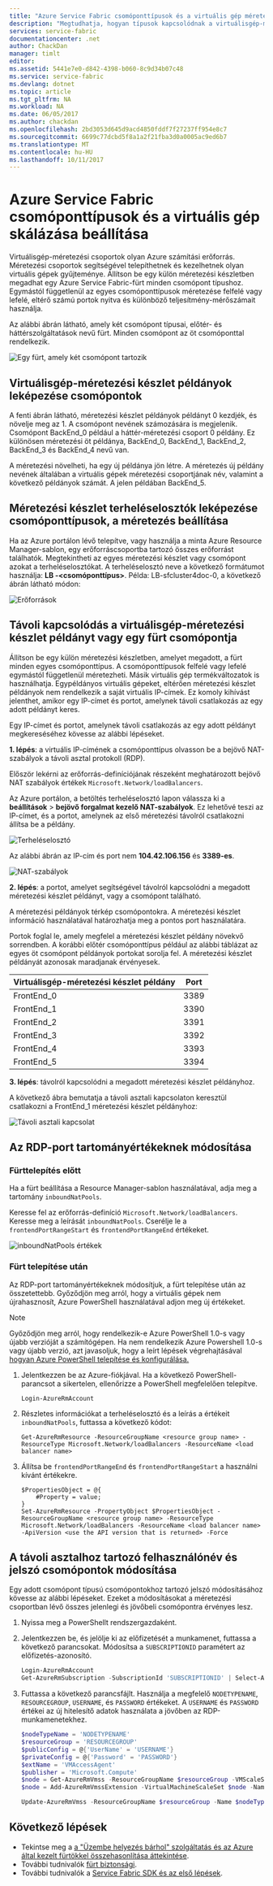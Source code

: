 ```yaml
---
title: "Azure Service Fabric csomóponttípusok és a virtuális gép méretezési készletek |} Microsoft Docs"
description: "Megtudhatja, hogyan típusok kapcsolódnak a virtuálisgép-méretezési Azure Service Fabric-csomópont állítja be, és távolról csatlakoztatása egy méretezési állítsa be a példány vagy fürtcsomóponton."
services: service-fabric
documentationcenter: .net
author: ChackDan
manager: timlt
editor: 
ms.assetid: 5441e7e0-d842-4398-b060-8c9d34b07c48
ms.service: service-fabric
ms.devlang: dotnet
ms.topic: article
ms.tgt_pltfrm: NA
ms.workload: NA
ms.date: 06/05/2017
ms.author: chackdan
ms.openlocfilehash: 2bd3053d645d9acd4850fddf7f27237ff954e8c7
ms.sourcegitcommit: 6699c77dcbd5f8a1a2f21fba3d0a0005ac9ed6b7
ms.translationtype: MT
ms.contentlocale: hu-HU
ms.lasthandoff: 10/11/2017
---
```

# <a name="azure-service-fabric-node-types-and-virtual-machine-scale-sets"></a>Azure Service Fabric csomóponttípusok és a virtuális gép skálázása beállítása
Virtuálisgép-méretezési csoportok olyan Azure számítási erőforrás. Méretezési csoportok segítségével telepíthetnek és kezelhetnek olyan virtuális gépek gyűjteménye. Állítson be egy külön méretezési készletben megadhat egy Azure Service Fabric-fürt minden csomópont típushoz. Egymástól függetlenül az egyes csomóponttípusok méretezése felfelé vagy lefelé, eltérő számú portok nyitva és különböző teljesítmény-mérőszámait használja.

Az alábbi ábrán látható, amely két csomópont típusai, előtér- és háttérszolgáltatások nevű fürt. Minden csomópont az öt csomóponttal rendelkezik.

![Egy fürt, amely két csomópont tartozik][NodeTypes]

## <a name="map-virtual-machine-scale-set-instances-to-nodes"></a>Virtuálisgép-méretezési készlet példányok leképezése csomópontok
A fenti ábrán látható, méretezési készlet példányok példányt 0 kezdjék, és növelje meg az 1. A csomópont nevének számozására is megjelenik. Csomópont BackEnd_0 például a háttér-méretezési csoport 0 példány. Ez különösen méretezési öt példánya, BackEnd_0, BackEnd_1, BackEnd_2, BackEnd_3 és BackEnd_4 nevű van.

A méretezési növelheti, ha egy új példánya jön létre. A méretezés új példány nevének általában a virtuális gépek méretezési csoportjának név, valamint a következő példányok számát. A jelen példában BackEnd_5.

## <a name="map-scale-set-load-balancers-to-node-types-and-scale-sets"></a>Méretezési készlet terheléselosztók leképezése csomóponttípusok, a méretezés beállítása
Ha az Azure portálon lévő telepítve, vagy használja a minta Azure Resource Manager-sablon, egy erőforráscsoportba tartozó összes erőforrást találhatók. Megtekintheti az egyes méretezési készlet vagy csomópont azokat a terheléselosztókat. A terheléselosztó neve a következő formátumot használja: **LB -&lt;csomóponttípus&gt;**. Példa: LB-sfcluster4doc-0, a következő ábrán látható módon:

![Erőforrások][Resources]
## <a name="remote-connect-to-a-virtual-machine-scale-set-instance-or-a-cluster-node"></a>Távoli kapcsolódás a virtuálisgép-méretezési készlet példányt vagy egy fürt csomópontja
Állítson be egy külön méretezési készletben, amelyet megadott, a fürt minden egyes csomóponttípus. A csomóponttípusok felfelé vagy lefelé egymástól függetlenül méretezheti. Másik virtuális gép termékváltozatok is használhatja. Egypéldányos virtuális gépeket, eltérően méretezési készlet példányok nem rendelkezik a saját virtuális IP-címek. Ez komoly kihívást jelenthet, amikor egy IP-címet és portot, amelynek távoli csatlakozás az egy adott példányt keres.

Egy IP-címet és portot, amelynek távoli csatlakozás az egy adott példányt megkereséséhez kövesse az alábbi lépéseket.

**1. lépés**: a virtuális IP-címének a csomóponttípus olvasson be a bejövő NAT-szabályok a távoli asztal protokoll (RDP).

Először lekérni az erőforrás-definíciójának részeként meghatározott bejövő NAT szabályok értékek `Microsoft.Network/loadBalancers`.

Az Azure portálon, a betöltés terheléselosztó lapon válassza ki a **beállítások** > **bejövő forgalmat kezelő NAT-szabályok**. Ez lehetővé teszi az IP-címet, és a portot, amelynek az első méretezési távolról csatlakozni állítsa be a példány. 

![Terheléselosztó][LBBlade]

Az alábbi ábrán az IP-cím és port nem **104.42.106.156** és **3389-es**.

![NAT-szabályok][NATRules]

**2. lépés**: a portot, amelyet segítségével távolról kapcsolódni a megadott méretezési készlet példányt, vagy a csomópont található.

A méretezési példányok térkép csomópontokra. A méretezési készlet információ használatával határozhatja meg a pontos port használatára.

Portok foglal le, amely megfelel a méretezési készlet példány növekvő sorrendben. A korábbi előtér csomóponttípus például az alábbi táblázat az egyes öt csomópont példányok portokat sorolja fel. A méretezési készlet példányát azonosak maradjanak érvényesek.

| **Virtuálisgép-méretezési készlet példány** | **Port** |
| --- | --- |
| FrontEnd_0 |3389 |
| FrontEnd_1 |3390 |
| FrontEnd_2 |3391 |
| FrontEnd_3 |3392 |
| FrontEnd_4 |3393 |
| FrontEnd_5 |3394 |

**3. lépés**: távolról kapcsolódni a megadott méretezési készlet példányhoz.

A következő ábra bemutatja a távoli asztali kapcsolaton keresztül csatlakozni a FrontEnd_1 méretezési készlet példányhoz:

![Távoli asztali kapcsolat][RDP]

## <a name="change-the-rdp-port-range-values"></a>Az RDP-port tartományértékeknek módosítása

### <a name="before-cluster-deployment"></a>Fürttelepítés előtt
Ha a fürt beállítása a Resource Manager-sablon használatával, adja meg a tartomány `inboundNatPools`.

Keresse fel az erőforrás-definíció `Microsoft.Network/loadBalancers`. Keresse meg a leírását `inboundNatPools`.  Cserélje le a `frontendPortRangeStart` és `frontendPortRangeEnd` értékeket.

![inboundNatPools értékek][InboundNatPools]

### <a name="after-cluster-deployment"></a>Fürt telepítése után
Az RDP-port tartományértékeknek módosítjuk, a fürt telepítése után az összetettebb. Győződjön meg arról, hogy a virtuális gépek nem újrahasznosít, Azure PowerShell használatával adjon meg új értékeket. 

> [!NOTE]
> Győződjön meg arról, hogy rendelkezik-e Azure PowerShell 1.0-s vagy újabb verzióját a számítógépen. Ha nem rendelkezik Azure Powershell 1.0-s vagy újabb verzió, azt javasoljuk, hogy a leírt lépések végrehajtásával [hogyan Azure PowerShell telepítése és konfigurálása.](/powershell/azure/overview)

1. Jelentkezzen be az Azure-fiókjával. Ha a következő PowerShell-parancsot a sikertelen, ellenőrizze a PowerShell megfelelően telepítve.

    ```
    Login-AzureRmAccount
    ```

2. Részletes információkat a terheléselosztó és a leírás a értékeit `inboundNatPools`, futtassa a következő kódot:

    ```
    Get-AzureRmResource -ResourceGroupName <resource group name> -ResourceType Microsoft.Network/loadBalancers -ResourceName <load balancer name>
    ```

3. Állítsa be `frontendPortRangeEnd` és `frontendPortRangeStart` a használni kívánt értékekre.

    ```
    $PropertiesObject = @{
        #Property = value;
    }
    Set-AzureRmResource -PropertyObject $PropertiesObject -ResourceGroupName <resource group name> -ResourceType Microsoft.Network/loadBalancers -ResourceName <load balancer name> -ApiVersion <use the API version that is returned> -Force
    ```

## <a name="change-the-rdp-user-name-and-password-for-nodes"></a>A távoli asztalhoz tartozó felhasználónév és jelszó csomópontok módosítása

Egy adott csomópont típusú csomópontokhoz tartozó jelszó módosításához kövesse az alábbi lépéseket. Ezeket a módosításokat a méretezési csoportban lévő összes jelenlegi és jövőbeli csomópontra érvényes lesz.

1. Nyissa meg a PowerShellt rendszergazdaként. 
2. Jelentkezzen be, és jelölje ki az előfizetését a munkamenet, futtassa a következő parancsokat. Módosítsa a `SUBSCRIPTIONID` paramétert az előfizetés-azonosító. 

    ```powershell
    Login-AzureRmAccount
    Get-AzureRmSubscription -SubscriptionId 'SUBSCRIPTIONID' | Select-AzureRmSubscription
    ```

3. Futtassa a következő parancsfájlt. Használja a megfelelő `NODETYPENAME`, `RESOURCEGROUP`, `USERNAME`, és `PASSWORD` értékeket. A `USERNAME` és `PASSWORD` értékei az új hitelesítő adatok használata a jövőben az RDP-munkamenetekhez. 

    ```powershell
    $nodeTypeName = 'NODETYPENAME'
    $resourceGroup = 'RESOURCEGROUP'
    $publicConfig = @{'UserName' = 'USERNAME'}
    $privateConfig = @{'Password' = 'PASSWORD'}
    $extName = 'VMAccessAgent'
    $publisher = 'Microsoft.Compute'
    $node = Get-AzureRmVmss -ResourceGroupName $resourceGroup -VMScaleSetName $nodeTypeName
    $node = Add-AzureRmVmssExtension -VirtualMachineScaleSet $node -Name $extName -Publisher $publisher -Setting $publicConfig -ProtectedSetting $privateConfig -Type $extName -TypeHandlerVersion '2.0' -AutoUpgradeMinorVersion $true

    Update-AzureRmVmss -ResourceGroupName $resourceGroup -Name $nodeTypeName -VirtualMachineScaleSet $node
    ```

## <a name="next-steps"></a>Következő lépések
* Tekintse meg a [a "Üzembe helyezés bárhol" szolgáltatás és az Azure által kezelt fürtökkel összehasonlítása áttekintése](service-fabric-deploy-anywhere.md).
* További tudnivalók [fürt biztonsági](service-fabric-cluster-security.md).
* További tudnivalók a [Service Fabric SDK és az első lépések](service-fabric-get-started.md).

<!--Image references-->
[NodeTypes]: ./media/service-fabric-cluster-nodetypes/NodeTypes.png
[Resources]: ./media/service-fabric-cluster-nodetypes/Resources.png
[InboundNatPools]: ./media/service-fabric-cluster-nodetypes/InboundNatPools.png
[LBBlade]: ./media/service-fabric-cluster-nodetypes/LBBlade.png
[NATRules]: ./media/service-fabric-cluster-nodetypes/NATRules.png
[RDP]: ./media/service-fabric-cluster-nodetypes/RDP.png
